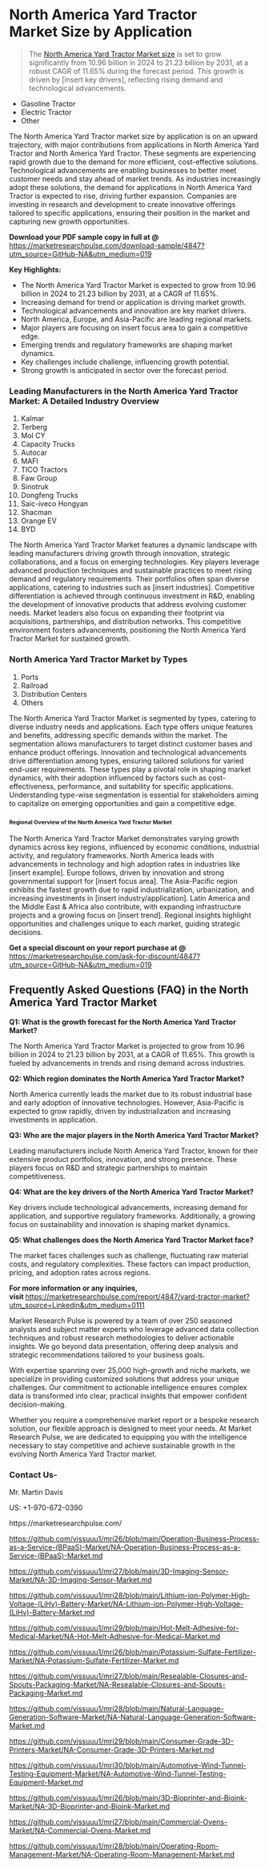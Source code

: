 <h1>North America Yard Tractor Market&nbsp;Size by Application</h1><blockquote><p>The <a href="https://marketresearchpulse.com/download-sample/4847?utm_source=GitHub-NA&amp;utm_medium=019">North America Yard Tractor Market size</a> is set to grow significantly from 10.96 billion in 2024 to 21.23 billion by 2031, at a robust CAGR of 11.65% during the forecast period. This growth is driven by [insert key drivers], reflecting rising demand and technological advancements.</p></blockquote><ul><li>Gasoline Tractor<li> Electric Tractor<li> Other</li></ul><p>The North America Yard Tractor market size by application is on an upward trajectory, with major contributions from applications in North America Yard Tractor and North America Yard Tractor. These segments are experiencing rapid growth due to the demand for more efficient, cost-effective solutions. Technological advancements are enabling businesses to better meet customer needs and stay ahead of market trends. As industries increasingly adopt these solutions, the demand for applications in North America Yard Tractor is expected to rise, driving further expansion. Companies are investing in research and development to create innovative offerings tailored to specific applications, ensuring their position in the market and capturing new growth opportunities.</p><p><strong>Download your PDF sample copy in full at @ </strong><a href="https://marketresearchpulse.com/download-sample/4847?utm_source=GitHub-NA&amp;utm_medium=019">https://marketresearchpulse.com/download-sample/4847?utm_source=GitHub-NA&amp;utm_medium=019</a></p><p><strong>Key Highlights: </strong></p><ul><li>The North America Yard Tractor Market is expected to grow from 10.96 billion in 2024 to 21.23 billion by 2031, at a CAGR of 11.65%.</li><li>Increasing demand for trend or application is driving market growth.</li><li>Technological advancements and innovation are key market drivers.</li><li>North America, Europe, and Asia-Pacific are leading regional markets.</li><li>Major players are focusing on insert focus area to gain a competitive edge.</li><li>Emerging trends and regulatory frameworks are shaping market dynamics.</li><li>Key challenges include challenge, influencing growth potential.</li><li>Strong growth is anticipated in sector over the forecast period.</li></ul><h3>Leading Manufacturers in the North America Yard Tractor Market: A Detailed Industry Overview</h3><ol><li>Kalmar</li><li>Terberg</li><li>Mol CY</li><li>Capacity Trucks</li><li>Autocar</li><li>MAFI</li><li>TICO Tractors</li><li>Faw Group</li><li>Sinotruk</li><li>Dongfeng Trucks</li><li>Saic-iveco Hongyan</li><li>Shacman</li><li>Orange EV</li><li>BYD</li></ol><div class="flex max-w-full flex-col flex-grow"><div class="min-h-8 text-message flex w-full flex-col items-end gap-2 whitespace-normal break-words [.text-message+&amp;]:mt-5" dir="auto" data-message-author-role="assistant" data-message-id="fd8432e4-4910-450d-b182-61b7bfb0a01f" data-message-model-slug="gpt-4o"><div class="flex w-full flex-col gap-1 empty:hidden first:pt-[3px]"><div class="markdown prose w-full break-words dark:prose-invert light"><p>The North America Yard Tractor Market features a dynamic landscape with leading manufacturers driving growth through innovation, strategic collaborations, and a focus on emerging technologies. Key players leverage advanced production techniques and sustainable practices to meet rising demand and regulatory requirements. Their portfolios often span diverse applications, catering to industries such as [insert industries]. Competitive differentiation is achieved through continuous investment in R&amp;D, enabling the development of innovative products that address evolving customer needs. Market leaders also focus on expanding their footprint via acquisitions, partnerships, and distribution networks. This competitive environment fosters advancements, positioning the North America Yard Tractor Market for sustained growth.</p></div></div></div></div><h3>North America Yard Tractor Market by Types</h3><ol><li>Ports<li> Railroad<li> Distribution Centers<li> Others</li></ol><div class="flex max-w-full flex-col flex-grow"><div class="min-h-8 text-message flex w-full flex-col items-end gap-2 whitespace-normal break-words [.text-message+&amp;]:mt-5" dir="auto" data-message-author-role="assistant" data-message-id="084470be-0bb7-4664-bddf-5156b4f41249" data-message-model-slug="gpt-4o-mini"><div class="flex w-full flex-col gap-1 empty:hidden first:pt-[3px]"><div class="markdown prose w-full break-words dark:prose-invert light"><p>The North America Yard Tractor Market is segmented by types, catering to diverse industry needs and applications. Each type offers unique features and benefits, addressing specific demands within the market. The segmentation allows manufacturers to target distinct customer bases and enhance product offerings. Innovation and technological advancements drive differentiation among types, ensuring tailored solutions for varied end-user requirements. These types play a pivotal role in shaping market dynamics, with their adoption influenced by factors such as cost-effectiveness, performance, and suitability for specific applications. Understanding type-wise segmentation is essential for stakeholders aiming to capitalize on emerging opportunities and gain a competitive edge.</p></div></div></div></div><h3><span style="font-size: 11px;">Regional Overview of the North America Yard Tractor Market</span></h3><div class="flex max-w-full flex-col flex-grow"><div class="min-h-8 text-message flex w-full flex-col items-end gap-2 whitespace-normal break-words [.text-message+&amp;]:mt-5" dir="auto" data-message-author-role="assistant" data-message-id="e9038762-ce64-4e30-91c9-9bd413514231" data-message-model-slug="gpt-4o-mini"><div class="flex w-full flex-col gap-1 empty:hidden first:pt-[3px]"><div class="markdown prose w-full break-words dark:prose-invert light"><p>The North America Yard Tractor Market demonstrates varying growth dynamics across key regions, influenced by economic conditions, industrial activity, and regulatory frameworks. North America leads with advancements in technology and high adoption rates in industries like [insert example]. Europe follows, driven by innovation and strong governmental support for [insert focus area]. The Asia-Pacific region exhibits the fastest growth due to rapid industrialization, urbanization, and increasing investments in [insert industry/application]. Latin America and the Middle East &amp; Africa also contribute, with expanding infrastructure projects and a growing focus on [insert trend]. Regional insights highlight opportunities and challenges unique to each market, guiding strategic decisions.</p></div></div></div></div><p><strong>Get a special discount on your report purchase at @ </strong><a href="https://marketresearchpulse.com/ask-for-discount/4847?utm_source=GitHub-NA&amp;utm_medium=019">https://marketresearchpulse.com/ask-for-discount/4847?utm_source=GitHub-NA&amp;utm_medium=019</a></p><h2>Frequently Asked Questions (FAQ) in the North America Yard Tractor Market</h2><p><strong>Q1: What is the growth forecast for the North America Yard Tractor Market?</strong></p><p>The North America Yard Tractor Market is projected to grow from 10.96 billion in 2024 to 21.23 billion by 2031, at a CAGR of 11.65%. This growth is fueled by advancements in trends and rising demand across industries.</p><p><strong>Q2: Which region dominates the North America Yard Tractor Market?</strong></p><p>North America currently leads the market due to its robust industrial base and early adoption of innovative technologies. However, Asia-Pacific is expected to grow rapidly, driven by industrialization and increasing investments in application.</p><p><strong>Q3: Who are the major players in the North America Yard Tractor Market?</strong></p><p>Leading manufacturers include North America Yard Tractor, known for their extensive product portfolios, innovation, and strong presence. These players focus on R&amp;D and strategic partnerships to maintain competitiveness.</p><p><strong>Q4: What are the key drivers of the North America Yard Tractor Market?</strong></p><p>Key drivers include technological advancements, increasing demand for application, and supportive regulatory frameworks. Additionally, a growing focus on sustainability and innovation is shaping market dynamics.</p><p><strong>Q5: What challenges does the North America Yard Tractor Market face?</strong></p><p>The market faces challenges such as challenge, fluctuating raw material costs, and regulatory complexities. These factors can impact production, pricing, and adoption rates across regions.</p><p><strong>For more information or any inquiries, visit&nbsp;</strong><a href="https://marketresearchpulse.com/report/4847/yard-tractor-market?utm_source=Linkedin&utm_medium=0111">https://marketresearchpulse.com/report/4847/yard-tractor-market?utm_source=Linkedin&utm_medium=0111</a></p><p>Market Research Pulse is powered by a team of over 250 seasoned analysts and subject matter experts who leverage advanced data collection techniques and robust research methodologies to deliver actionable insights. We go beyond data presentation, offering deep analysis and strategic recommendations tailored to your business goals.</p><p>With expertise spanning over 25,000 high-growth and niche markets, we specialize in providing customized solutions that address your unique challenges. Our commitment to actionable intelligence ensures complex data is transformed into clear, practical insights that empower confident decision-making.</p><p>Whether you require a comprehensive market report or a bespoke research solution, our flexible approach is designed to meet your needs. At Market Research Pulse, we are dedicated to equipping you with the intelligence necessary to stay competitive and achieve sustainable growth in the evolving North America Yard Tractor market.</p><h3><strong>Contact Us-</strong></h3><p>Mr. Martin Davis</p><p>US: +1-970-672-0390</p><p>https://marketresearchpulse.com/</p><p><a href="https://github.com/vissuuu1/mri26/blob/main/Operation-Business-Process-as-a-Service-(BPaaS)-Market/NA-Operation-Business-Process-as-a-Service-(BPaaS)-Market.md">https://github.com/vissuuu1/mri26/blob/main/Operation-Business-Process-as-a-Service-(BPaaS)-Market/NA-Operation-Business-Process-as-a-Service-(BPaaS)-Market.md</a></p><p><a href="https://github.com/vissuuu1/mri27/blob/main/3D-Imaging-Sensor-Market/NA-3D-Imaging-Sensor-Market.md">https://github.com/vissuuu1/mri27/blob/main/3D-Imaging-Sensor-Market/NA-3D-Imaging-Sensor-Market.md</a></p><p><a href="https://github.com/vissuuu1/mri28/blob/main/Lithium-ion-Polymer-High-Voltage-(LiHv)-Battery-Market/NA-Lithium-ion-Polymer-High-Voltage-(LiHv)-Battery-Market.md">https://github.com/vissuuu1/mri28/blob/main/Lithium-ion-Polymer-High-Voltage-(LiHv)-Battery-Market/NA-Lithium-ion-Polymer-High-Voltage-(LiHv)-Battery-Market.md</a></p><p><a href="https://github.com/vissuuu1/mri29/blob/main/Hot-Melt-Adhesive-for-Medical-Market/NA-Hot-Melt-Adhesive-for-Medical-Market.md">https://github.com/vissuuu1/mri29/blob/main/Hot-Melt-Adhesive-for-Medical-Market/NA-Hot-Melt-Adhesive-for-Medical-Market.md</a></p><p><a href="https://github.com/vissuuu1/mri26/blob/main/Potassium-Sulfate-Fertilizer-Market/NA-Potassium-Sulfate-Fertilizer-Market.md">https://github.com/vissuuu1/mri26/blob/main/Potassium-Sulfate-Fertilizer-Market/NA-Potassium-Sulfate-Fertilizer-Market.md</a></p><p><a href="https://github.com/vissuuu1/mri27/blob/main/Resealable-Closures-and-Spouts-Packaging-Market/NA-Resealable-Closures-and-Spouts-Packaging-Market.md">https://github.com/vissuuu1/mri27/blob/main/Resealable-Closures-and-Spouts-Packaging-Market/NA-Resealable-Closures-and-Spouts-Packaging-Market.md</a></p><p><a href="https://github.com/vissuuu1/mri28/blob/main/Natural-Language-Generation-Software-Market/NA-Natural-Language-Generation-Software-Market.md">https://github.com/vissuuu1/mri28/blob/main/Natural-Language-Generation-Software-Market/NA-Natural-Language-Generation-Software-Market.md</a></p><p><a href="https://github.com/vissuuu1/mri29/blob/main/Consumer-Grade-3D-Printers-Market/NA-Consumer-Grade-3D-Printers-Market.md">https://github.com/vissuuu1/mri29/blob/main/Consumer-Grade-3D-Printers-Market/NA-Consumer-Grade-3D-Printers-Market.md</a></p><p><a href="https://github.com/vissuuu1/mri30/blob/main/Automotive-Wind-Tunnel-Testing-Equipment-Market/NA-Automotive-Wind-Tunnel-Testing-Equipment-Market.md">https://github.com/vissuuu1/mri30/blob/main/Automotive-Wind-Tunnel-Testing-Equipment-Market/NA-Automotive-Wind-Tunnel-Testing-Equipment-Market.md</a></p><p><a href="https://github.com/vissuuu1/mri26/blob/main/3D-Bioprinter-and-Bioink-Market/NA-3D-Bioprinter-and-Bioink-Market.md">https://github.com/vissuuu1/mri26/blob/main/3D-Bioprinter-and-Bioink-Market/NA-3D-Bioprinter-and-Bioink-Market.md</a></p><p><a href="https://github.com/vissuuu1/mri27/blob/main/Commercial-Ovens-Market/NA-Commercial-Ovens-Market.md">https://github.com/vissuuu1/mri27/blob/main/Commercial-Ovens-Market/NA-Commercial-Ovens-Market.md</a></p><p><a href="https://github.com/vissuuu1/mri28/blob/main/Operating-Room-Management-Market/NA-Operating-Room-Management-Market.md">https://github.com/vissuuu1/mri28/blob/main/Operating-Room-Management-Market/NA-Operating-Room-Management-Market.md</a></p>
